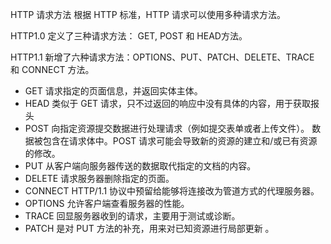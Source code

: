 HTTP 请求方法
根据 HTTP 标准，HTTP 请求可以使用多种请求方法。

HTTP1.0 定义了三种请求方法： GET, POST 和 HEAD方法。

HTTP1.1 新增了六种请求方法：OPTIONS、PUT、PATCH、DELETE、TRACE 和 CONNECT 方法。

* GET	请求指定的页面信息，并返回实体主体。
* HEAD	类似于 GET 请求，只不过返回的响应中没有具体的内容，用于获取报头
* POST	向指定资源提交数据进行处理请求（例如提交表单或者上传文件）。
        数据被包含在请求体中。POST 请求可能会导致新的资源的建立和/或已有资源的修改。
* PUT	从客户端向服务器传送的数据取代指定的文档的内容。
* DELETE	请求服务器删除指定的页面。
* CONNECT	HTTP/1.1 协议中预留给能够将连接改为管道方式的代理服务器。
* OPTIONS	允许客户端查看服务器的性能。
* TRACE	回显服务器收到的请求，主要用于测试或诊断。
* PATCH	是对 PUT 方法的补充，用来对已知资源进行局部更新 。
